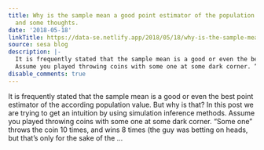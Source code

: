 ```yaml
---
title: Why is the sample mean a good point estimator of the population mean? A simulation
  and some thoughts.
date: '2018-05-18'
linkTitle: https://data-se.netlify.app/2018/05/18/why-is-the-sample-mean-a-good-point-estimator-of-the-population-mean-a-simulation-and-some-thoughts/
source: sesa blog
description: |-
  It is frequently stated that the sample mean is a good or even the best point estimator of the according population value. But why is that? In this post we are trying to get an intuition by using simulation inference methods.
  Assume you played throwing coins with some one at some dark corner. “Some one” throws the coin 10 times, and wins 8 times (the guy was betting on heads, but that’s only for the sake of the ...
disable_comments: true
---
```

It is frequently stated that the sample mean is a good or even the best point estimator of the according population value. But why is that? In this post we are trying to get an intuition by using simulation inference methods.
Assume you played throwing coins with some one at some dark corner. “Some one” throws the coin 10 times, and wins 8 times (the guy was betting on heads, but that’s only for the sake of the ...